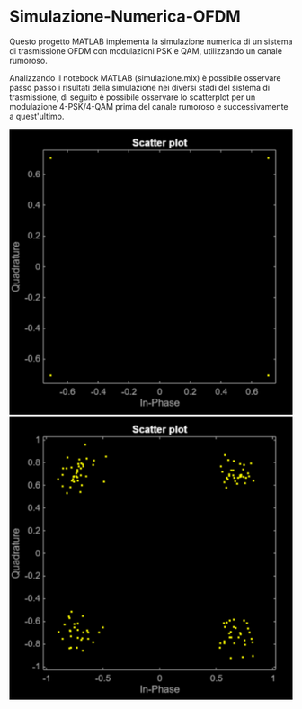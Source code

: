 # Simulazione-Numerica-OFDM
Questo progetto MATLAB implementa la simulazione numerica di un sistema di trasmissione OFDM con modulazioni PSK e QAM, utilizzando un canale rumoroso.

Analizzando il notebook MATLAB (simulazione.mlx) è possibile osservare passo passo i risultati della simulazione nei diversi stadi del sistema di trasmissione,
di seguito è possibile osservare lo scatterplot per un modulazione 4-PSK/4-QAM prima del canale rumoroso e successivamente a quest'ultimo.

<img src="scatterplot_prenoise.png" alt="scatterplot_prenoise" width="600">
<img src="scatterplot_postnoise.png" alt="scatterplot_postnoise" width="600">

